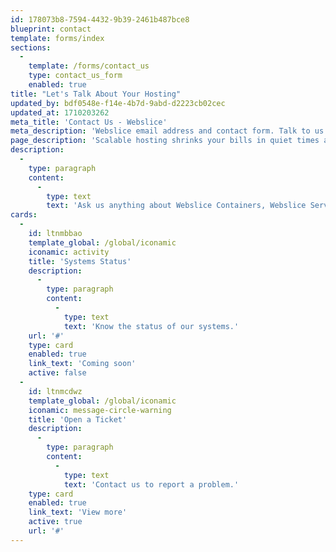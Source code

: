 ```yaml
---
id: 178073b8-7594-4432-9b39-2461b487bce8
blueprint: contact
template: forms/index
sections:
  -
    template: /forms/contact_us
    type: contact_us_form
    enabled: true
title: "Let's Talk About Your Hosting"
updated_by: bdf0548e-f14e-4b7d-9abd-d2223cb02cec
updated_at: 1710203262
meta_title: 'Contact Us - Webslice'
meta_description: 'Webslice email address and contact form. Talk to us about web hosting on our Webslice Container platform or Webslice Serverless.'
page_description: 'Scalable hosting shrinks your bills in quiet times and keeps your website fast and available in the busiest periods.'
description:
  -
    type: paragraph
    content:
      -
        type: text
        text: 'Ask us anything about Webslice Containers, Webslice Serverless, and how they give you more time to focus on web development.'
cards:
  -
    id: ltnmbbao
    template_global: /global/iconamic
    iconamic: activity
    title: 'Systems Status'
    description:
      -
        type: paragraph
        content:
          -
            type: text
            text: 'Know the status of our systems.'
    url: '#'
    type: card
    enabled: true
    link_text: 'Coming soon'
    active: false
  -
    id: ltnmcdwz
    template_global: /global/iconamic
    iconamic: message-circle-warning
    title: 'Open a Ticket'
    description:
      -
        type: paragraph
        content:
          -
            type: text
            text: 'Contact us to report a problem.'
    type: card
    enabled: true
    link_text: 'View more'
    active: true
    url: '#'
---
```

